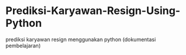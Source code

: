 # Prediksi-Karyawan-Resign-Using-Python
prediksi karyawan resign menggunakan python (dokumentasi pembelajaran)
